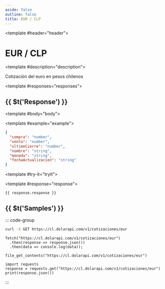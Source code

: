 ```yaml
---
aside: false
outline: false
title: EUR / CLP
---
```


<script setup>
import { useRoute } from 'vitepress'
</script>

<Operation method="GET" id="get-eur-clp">

<template #header="header">

# EUR / CLP

</template>

<template #description="description">

<OperationEndpoint :method="description.method" :path="description.path" :baseUrl="description.baseUrl" />

Cotización del euro en pesos chilenos

<!--@include: ./parts/get-eur-clp-description-after.md -->

</template>

<template #responses="responses">

## {{ $t('Response') }}

<Responses :responses="responses.responses" :schema="responses.schema" :responseType="responses.responseType">

<template #body="body">

<ResponseBody :schema="body.schema" :responseType="body.responseType" />

</template>

<template #example="example">

```json
{
  "compra": "number",
  "venta": "number",
  "ultimoCierre": "number",
  "nombre": "string",
  "moneda": "string",
  "fechaActualizacion": "string"
}
```

</template>

</Responses>

</template>

<template #try-it="tryIt">

<TryItButton :operation-id="tryIt.operationId" :method="tryIt.method">

<template #response="response">

```json-vue
{{ response.response }}
```

</template>

</TryItButton>

## {{ $t('Samples') }}

::: code-group

```bash [cURL] 
curl -X GET https://cl.dolarapi.com/v1/cotizaciones/eur
```

```js-vue [JavaScript]
fetch("https://cl.dolarapi.com/v1/cotizaciones/eur")
  .then(response => response.json())
  .then(data => console.log(data));
```

```php-vue [PHP]
file_get_contents("https://cl.dolarapi.com/v1/cotizaciones/eur")
```

```python-vue [Python]
import requests
response = requests.get("https://cl.dolarapi.com/v1/cotizaciones/eur")
print(response.json())
```

:::

</template>

</Operation>
